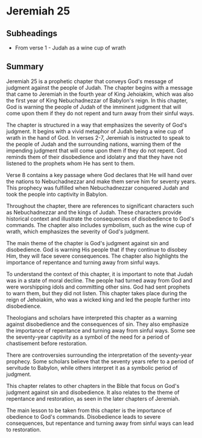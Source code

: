 # Jeremiah 25

## Subheadings

* From verse 1 - Judah as a wine cup of wrath

## Summary

Jeremiah 25 is a prophetic chapter that conveys God's message of judgment against the people of Judah. The chapter begins with a message that came to Jeremiah in the fourth year of King Jehoiakim, which was also the first year of King Nebuchadnezzar of Babylon's reign. In this chapter, God is warning the people of Judah of the imminent judgment that will come upon them if they do not repent and turn away from their sinful ways.

The chapter is structured in a way that emphasizes the severity of God's judgment. It begins with a vivid metaphor of Judah being a wine cup of wrath in the hand of God. In verses 2-7, Jeremiah is instructed to speak to the people of Judah and the surrounding nations, warning them of the impending judgment that will come upon them if they do not repent. God reminds them of their disobedience and idolatry and that they have not listened to the prophets whom He has sent to them.

Verse 8 contains a key passage where God declares that He will hand over the nations to Nebuchadnezzar and make them serve him for seventy years. This prophecy was fulfilled when Nebuchadnezzar conquered Judah and took the people into captivity in Babylon.

Throughout the chapter, there are references to significant characters such as Nebuchadnezzar and the kings of Judah. These characters provide historical context and illustrate the consequences of disobedience to God's commands. The chapter also includes symbolism, such as the wine cup of wrath, which emphasizes the severity of God's judgment.

The main theme of the chapter is God's judgment against sin and disobedience. God is warning His people that if they continue to disobey Him, they will face severe consequences. The chapter also highlights the importance of repentance and turning away from sinful ways.

To understand the context of this chapter, it is important to note that Judah was in a state of moral decline. The people had turned away from God and were worshipping idols and committing other sins. God had sent prophets to warn them, but they did not listen. This chapter takes place during the reign of Jehoiakim, who was a wicked king and led the people further into disobedience.

Theologians and scholars have interpreted this chapter as a warning against disobedience and the consequences of sin. They also emphasize the importance of repentance and turning away from sinful ways. Some see the seventy-year captivity as a symbol of the need for a period of chastisement before restoration.

There are controversies surrounding the interpretation of the seventy-year prophecy. Some scholars believe that the seventy years refer to a period of servitude to Babylon, while others interpret it as a symbolic period of judgment.

This chapter relates to other chapters in the Bible that focus on God's judgment against sin and disobedience. It also relates to the theme of repentance and restoration, as seen in the later chapters of Jeremiah.

The main lesson to be taken from this chapter is the importance of obedience to God's commands. Disobedience leads to severe consequences, but repentance and turning away from sinful ways can lead to restoration.